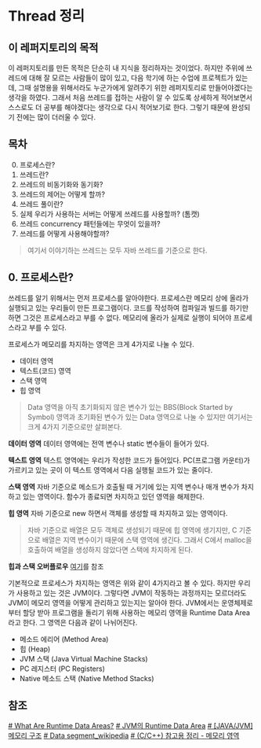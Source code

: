 ﻿# Thread 정리

## 이 레퍼지토리의 목적

 이 레퍼지토리를 만든 목적은 단순히 내 지식을 정리하자는 것이었다. 하지만 주위에 쓰레드에 대해 잘 모르는 사람들이 많이 있고, 다음 학기에 하는 수업에 프로젝트가 있는데, 그때 설명용을 위해서라도 누군가에게 알려주기 위한 레퍼지토리로 만들어야겠다는 생각을 하였다.  그래서 처음 쓰레드를 접하는 사람이 알 수 있도록 상세하게 적어보면서 스스로도 더 공부를 해야겠다는 생각으로 다시 적어보기로 한다. 그렇기 때문에 완성되기 전에는 많이 더러울 수 있다.

## 목차
 0. 프로세스란?
 1. 쓰레드란?
 2. 쓰레드의 비동기화와 동기화?
 3. 쓰레드의 제어는 어떻게 할까?
 4. 쓰레드 풀이란?
 5. 실제 우리가 사용하는 서버는 어떻게 쓰레드를 사용할까? (톰캣)
 6. 쓰레드 concurrency 패턴들에는 무엇이 있을까?
 7. 쓰레드를 어떻게 사용해야할까?

> 여기서 이야기하는 쓰레드는 모두 자바 쓰레드를 기준으로 한다.

## 0. 프로세스란?

쓰레드를 알기 위해서는 먼저 프로세스를 알아야한다. 프로세스란 메모리 상에 올라가 실행되고 있는 우리들이 만든 프로그램이다. 코드를 작성하여 컴파일과 빌드를 하기만 하면 그것은 프로세스라고 부를 수 없다. 메모리에 올라가 실제로 실행이 되어야 프로세스라고 부를 수 있다.

프로세스가 메모리를 차지하는 영역은 크게 4가지로 나눌 수 있다.

 - 데이터 영역
 - 텍스트(코드) 영역
 - 스택 영역
 - 힙 영역

>  Data 영역을 아직 초기화되지 않은 변수가 있는 BBS(Block Started by Symbol) 영역과 초기화된 변수가 있는 Data 영역으로 나눌 수 있지만 여기서는 크게 4가지 기준으로만 살펴본다.
>  

**데이터 영역**
데이터 영역에는 전역 변수나 static 변수들이 들어가 있다.

**텍스트 영역**
텍스트 영역에는 우리가 작성한 코드가 들어있다. PC(프로그램 카운터)가 가르키고 있는 곳이 이 텍스트 영역에서 다음 실행될 코드가 있는 줄이다.

**스택 영역**
자바 기준으로 메소드가 호출될 때 거기에 있는 지역 변수나 매개 변수가 차지하고 있는 영역이다. 함수가 종료되면 차지하고 있던 영역을 해제한다. 

**힙 영역**
자바 기준으로 new 하면서 객체를 생성할 때 차지하고 있는 영역이다.

> 자바 기준으로 배열은 모두 객체로 생성되기 때문에 힙 영역에 생기지만, C 기준으로 배열은 지역 변수이기 때문에 스택 영역에 생긴다. 그래서 C에서 malloc을 호출하여 배열을 생성하지 않았다면 스택에 차지하게 된다.
> 
> 
**힙과 스택 오버플로우**
[여기](https://github.com/shouwn/Thread/blob/master/basic/stack_heap%20area.md)를 참조

기본적으로 프로세스가 차지하는 영역은 위와 같이 4가지라고 볼 수 있다. 하지만 우리가 사용하고 있는 것은 JVM이다. 그렇다면 JVM이 작동하는 과정까지는 모르더라도 JVM이 메모리 영역을 어떻게 관리하고 있는지는 알아야 한다. JVM에서는 운영체제로부터 할당 받아 프로그램을 돌리기 위해 사용하는 메모리 영역을 Runtime Data Area라고 한다.  그 영역은 다음과 같이 나뉘어진다.

 - 메소드 에리어 (Method Area)
 - 힙 (Heap)
 - JVM 스택 (Java Virtual Machine Stacks)
 - PC 레지스터 (PC Registers)
 - Native 메소드 스택 (Native Method Stacks)

## 참조

[# What Are Runtime Data Areas?](http://www.herongyang.com/JVM/Data-Area-What-Are-Runtime-Data-Areas.html)
[# JVM의 Runtime Data Area](http://www.holaxprogramming.com/2013/07/16/java-jvm-runtime-data-area/)
[# [JAVA/JVM] 메모리 구조](http://stophyun.tistory.com/37)
[# Data segment_wikipedia](https://en.wikipedia.org/wiki/Data_segment)
[# (C/C++) 참고용 정리 - 메모리 영역](https://blog.perfectacle.com/2017/02/09/c-ref-004/)
